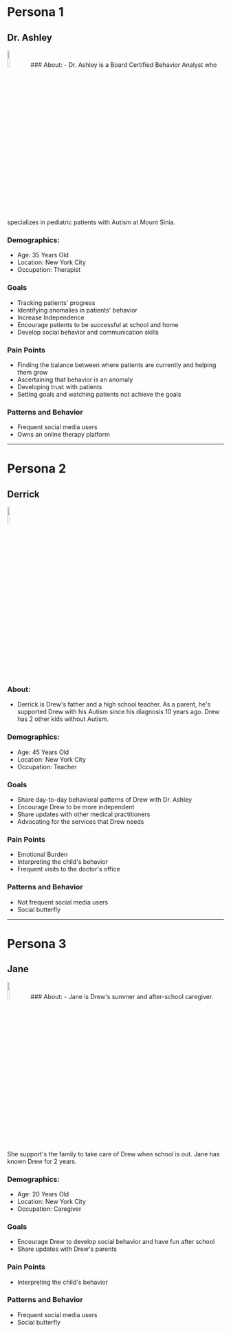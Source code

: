 # Persona 1

## Dr. Ashley
<img src="https://user-images.githubusercontent.com/37748641/233430705-5b881626-109d-4dbb-8008-f26b984912c9.png"  width="10%" height="10%">
### About: 
- Dr. Ashley is a Board Certified Behavior Analyst who specializes in pediatric patients with Autism at Mount Sinia.

### Demographics:

- Age: 35 Years Old
- Location: New York City
- Occupation: Therapist

### Goals
- Tracking patients' progress
- Identifying anomalies in patients' behavior
- Increase Independence
- Encourage patients to be successful at school and home
- Develop social behavior and communication skills

### Pain Points
- Finding the balance between where patients are currently and helping them grow
- Ascertaining that behavior is an anomaly
- Developing trust with patients
- Setting goals and watching patients not achieve the goals

### Patterns and Behavior
- Frequent social media users
- Owns an online therapy platform


**********************************************************************************************************************************************************


# Persona 2

## Derrick
<img src="https://user-images.githubusercontent.com/37748641/233432102-426e0bd5-5e42-4796-8819-f97f5686bb35.png"  width="10%" height="10%">

### About: 
- Derrick is Drew's father and a high school teacher. As a parent, he's supported Drew with his Autism since his diagnosis 10 years ago.  Drew has 2 other kids without Autism.

### Demographics:

- Age: 45 Years Old
- Location: New York City
- Occupation: Teacher

### Goals
- Share day-to-day behavioral patterns of Drew with Dr. Ashley
- Encourage Drew to be more independent
- Share updates with other medical practitioners
- Advocating for the services that Drew needs

### Pain Points
- Emotional Burden
- Interpreting the child's behavior
- Frequent visits to the doctor's office

### Patterns and Behavior
- Not frequent social media users
- Social butterfly

**********************************************************************************************************************************************************

# Persona 3

## Jane
<img src="https://user-images.githubusercontent.com/37748641/233431796-3893d584-a2d1-49e1-8aab-de823433d3ac.png"  width="10%" height="10%">
### About: 
- Jane is Drew's summer and after-school caregiver. She support's the family to take care of Drew when school is out. Jane has known Drew for 2 years.

### Demographics: 

- Age: 20 Years Old
- Location: New York City
- Occupation: Caregiver

### Goals
- Encourage Drew to develop social behavior and have fun after school
- Share updates with Drew's parents

### Pain Points
- Interpreting the child's behavior

### Patterns and Behavior
- Frequent social media users
- Social butterfly


